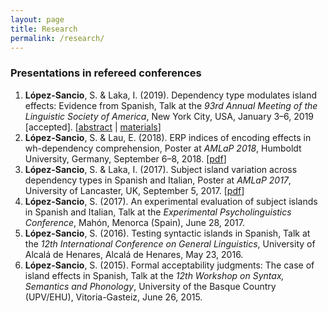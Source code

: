 ```yaml
---
layout: page
title: Research
permalink: /research/
---
```


### Presentations in refereed conferences

1.	**López-Sancio**, S. & Laka, I. (2019). Dependency type modulates island effects: Evidence from Spanish, Talk at the *93rd Annual Meeting of the Linguistic Society of America*, New York City, USA, January 3–6, 2019 [accepted]. [[abstract](https://github.com/serlosan/Islands/raw/master/López-Sancio%20%26%20Laka%202019%20(LSA).pdf) | [materials](https://github.com/serlosan/Islands/blob/master/Materials.xlsx?raw=true)]
1.	**López-Sancio**, S. & Lau, E. (2018). ERP indices of encoding effects in wh-dependency comprehension, Poster at *AMLaP 2018*, Humboldt University, Germany, September 6–8, 2018. [[pdf](https://github.com/serlosan/Puxa/raw/master/AMLaP%202018_poster_V3.pdf)]
1.	**López-Sancio**, S. & Laka, I. (2017). Subject island variation across dependency types in Spanish and Italian, Poster at *AMLaP 2017*, University of Lancaster, UK, September 5, 2017. [[pdf](https://github.com/serlosan/serlosan.github.io/raw/master/docs/AMLaP2017_López-Sancio_Laka.pdf)]
1.	**López-Sancio**, S. (2017). An experimental evaluation of subject islands in Spanish and Italian, Talk at the *Experimental Psycholinguistics Conference*, Mahón, Menorca (Spain), June 28, 2017. 
1.	**López-Sancio**, S. (2016). Testing syntactic islands in Spanish, Talk at the *12th International Conference on General Linguistics*, University of Alcalá de Henares, Alcalá de Henares, May 23, 2016.
1.	**López-Sancio**, S. (2015). Formal acceptability judgments: The case of island effects in Spanish, Talk at the *12th Workshop on Syntax, Semantics and Phonology*, University of the Basque Country (UPV/EHU), Vitoria-Gasteiz, June 26, 2015.

